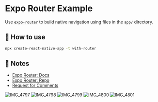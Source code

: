 # Expo Router Example

Use [`expo-router`](https://expo.github.io/router) to build native navigation using files in the `app/` directory.

## 🚀 How to use

```sh
npx create-react-native-app -t with-router
```

## 📝 Notes

- [Expo Router: Docs](https://expo.github.io/router)
- [Expo Router: Repo](https://github.com/expo/router)
- [Request for Comments](https://github.com/expo/router/discussions/1)

![IMG_4797](https://user-images.githubusercontent.com/111261357/232808314-3849d37f-f8e3-4e13-9c40-22d56bfec260.PNG)
![IMG_4798](https://user-images.githubusercontent.com/111261357/232808364-903a5e64-38f0-49d8-9931-de8b79160da6.PNG)
![IMG_4799](https://user-images.githubusercontent.com/111261357/232808400-9a8e7bf1-45fd-434f-8e40-adb94ad2c381.PNG)
![IMG_4800](https://user-images.githubusercontent.com/111261357/232808445-ff51d279-4e07-4e6c-885b-1ddd5aad8210.PNG)
![IMG_4801](https://user-images.githubusercontent.com/111261357/232808470-48098846-ba16-4953-9562-65d8df440057.PNG)
